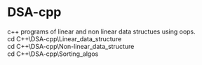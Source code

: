 # DSA-cpp
c++ programs of linear and non linear data structues using oops.
<br>
 cd C++\DSA-cpp\Linear_data_structure
<br>
cd C++\DSA-cpp\Non-linear_data_structure
<br>
cd C++\DSA-cpp\Sorting_algos

